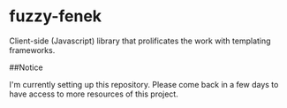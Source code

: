fuzzy-fenek
===========

Client-side (Javascript) library that prolificates the work with templating frameworks.

##Notice

I'm currently setting up this repository. Please come back in a few days to have access to more resources of this project.
